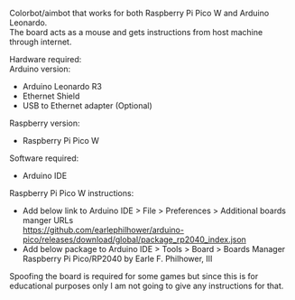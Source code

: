 Colorbot/aimbot that works for both Raspberry Pi Pico W and Arduino Leonardo.  
The board acts as a mouse and gets instructions from host machine through internet. 

Hardware required:  
Arduino version:  
- Arduino Leonardo R3
- Ethernet Shield
- USB to Ethernet adapter (Optional)  

Raspberry version:   
- Raspberry Pi Pico W
  
Software required:
- Arduino IDE

Raspberry Pi Pico W instructions: 
- Add below link to Arduino IDE > File > Preferences > Additional boards manger URLs  
    https://github.com/earlephilhower/arduino-pico/releases/download/global/package_rp2040_index.json
- Add below package to Arduino IDE > Tools > Board > Boards Manager  
    Raspberry Pi Pico/RP2040 by Earle F. Philhower, III

Spoofing the board is required for some games but since this is for educational purposes only I am not going to give any instructions for that.
